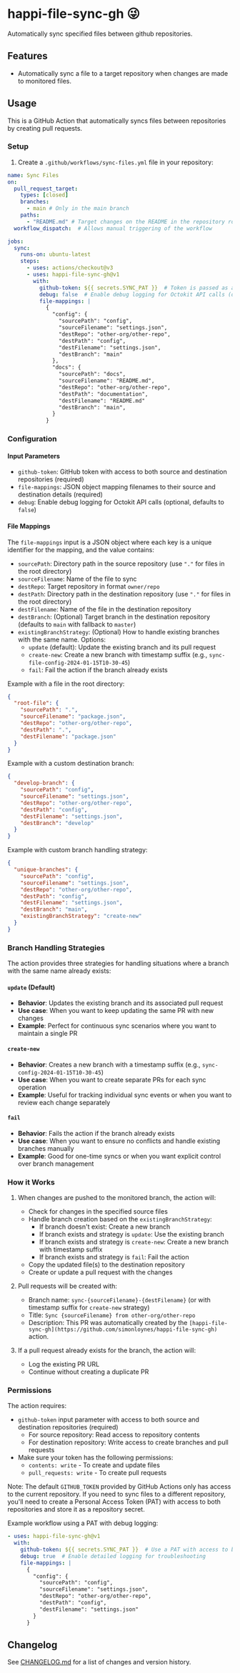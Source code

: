 # happi-file-sync-gh 😜

Automatically sync specified files between github repositories.

## Features

- Automatically sync a file to a target repository when changes are made to monitored files.

## Usage

This is a GitHub Action that automatically syncs files between repositories by creating pull requests.

### Setup

1. Create a `.github/workflows/sync-files.yml` file in your repository:

```yaml
name: Sync Files
on:
  pull_request_target:
    types: [closed]
    branches:
      - main # Only in the main branch
    paths:
      - "README.md" # Target changes on the README in the repository root
  workflow_dispatch:  # Allows manual triggering of the workflow

jobs:
  sync:
    runs-on: ubuntu-latest
    steps:
      - uses: actions/checkout@v3
      - uses: happi-file-sync-gh@v1
        with:
          github-token: ${{ secrets.SYNC_PAT }}  # Token is passed as an input parameter
          debug: false  # Enable debug logging for Octokit API calls (optional)
          file-mappings: |
            {
              "config": {
                "sourcePath": "config",
                "sourceFilename": "settings.json",
                "destRepo": "other-org/other-repo",
                "destPath": "config",
                "destFilename": "settings.json",
                "destBranch": "main"
              },
              "docs": {
                "sourcePath": "docs",
                "sourceFilename": "README.md",
                "destRepo": "other-org/other-repo",
                "destPath": "documentation",
                "destFilename": "README.md"
                "destBranch": "main",
              }
            }

```

### Configuration

#### Input Parameters

- `github-token`: GitHub token with access to both source and destination repositories (required)
- `file-mappings`: JSON object mapping filenames to their source and destination details (required)
- `debug`: Enable debug logging for Octokit API calls (optional, defaults to `false`)

#### File Mappings

The `file-mappings` input is a JSON object where each key is a unique identifier for the mapping, and the value contains:

- `sourcePath`: Directory path in the source repository (use `"."` for files in the root directory)
- `sourceFilename`: Name of the file to sync
- `destRepo`: Target repository in format `owner/repo`
- `destPath`: Directory path in the destination repository (use `"."` for files in the root directory)
- `destFilename`: Name of the file in the destination repository
- `destBranch`: (Optional) Target branch in the destination repository (defaults to `main` with fallback to `master`)
- `existingBranchStrategy`: (Optional) How to handle existing branches with the same name. Options:
  - `update` (default): Update the existing branch and its pull request
  - `create-new`: Create a new branch with timestamp suffix (e.g., `sync-file-config-2024-01-15T10-30-45`)
  - `fail`: Fail the action if the branch already exists

Example with a file in the root directory:
```json
{
  "root-file": {
    "sourcePath": ".",
    "sourceFilename": "package.json",
    "destRepo": "other-org/other-repo",
    "destPath": ".",
    "destFilename": "package.json"
  }
}
```

Example with a custom destination branch:
```json
{
  "develop-branch": {
    "sourcePath": "config",
    "sourceFilename": "settings.json",
    "destRepo": "other-org/other-repo",
    "destPath": "config",
    "destFilename": "settings.json",
    "destBranch": "develop"
  }
}
```

Example with custom branch handling strategy:
```json
{
  "unique-branches": {
    "sourcePath": "config",
    "sourceFilename": "settings.json",
    "destRepo": "other-org/other-repo",
    "destPath": "config",
    "destFilename": "settings.json",
    "destBranch": "main",
    "existingBranchStrategy": "create-new"
  }
}
```

### Branch Handling Strategies

The action provides three strategies for handling situations where a branch with the same name already exists:

#### `update` (Default)
- **Behavior**: Updates the existing branch and its associated pull request
- **Use case**: When you want to keep updating the same PR with new changes
- **Example**: Perfect for continuous sync scenarios where you want to maintain a single PR

#### `create-new`
- **Behavior**: Creates a new branch with a timestamp suffix (e.g., `sync-config-2024-01-15T10-30-45`)
- **Use case**: When you want to create separate PRs for each sync operation
- **Example**: Useful for tracking individual sync events or when you want to review each change separately

#### `fail`
- **Behavior**: Fails the action if the branch already exists
- **Use case**: When you want to ensure no conflicts and handle existing branches manually
- **Example**: Good for one-time syncs or when you want explicit control over branch management

### How it Works

1. When changes are pushed to the monitored branch, the action will:
   - Check for changes in the specified source files
   - Handle branch creation based on the `existingBranchStrategy`:
     - If branch doesn't exist: Create a new branch
     - If branch exists and strategy is `update`: Use the existing branch
     - If branch exists and strategy is `create-new`: Create a new branch with timestamp suffix
     - If branch exists and strategy is `fail`: Fail the action
   - Copy the updated file(s) to the destination repository
   - Create or update a pull request with the changes

2. Pull requests will be created with:
   - Branch name: `sync-{sourceFilename}-{destFilename}` (or with timestamp suffix for `create-new` strategy)
   - Title: `Sync {sourceFilename} from other-org/other-repo`
   - Description: This PR was automatically created by the `[happi-file-sync-gh](https://github.com/simonloynes/happi-file-sync-gh)` action.

3. If a pull request already exists for the branch, the action will:
   - Log the existing PR URL
   - Continue without creating a duplicate PR

### Permissions

The action requires:
- `github-token` input parameter with access to both source and destination repositories (required)
  - For source repository: Read access to repository contents
  - For destination repository: Write access to create branches and pull requests
- Make sure your token has the following permissions:
  - `contents: write` - To create and update files
  - `pull_requests: write` - To create pull requests
  
Note: The default `GITHUB_TOKEN` provided by GitHub Actions only has access to the current repository. If you need to sync files to a different repository, you'll need to create a Personal Access Token (PAT) with access to both repositories and store it as a repository secret.

Example workflow using a PAT with debug logging:
```yaml
- uses: happi-file-sync-gh@v1
  with:
    github-token: ${{ secrets.SYNC_PAT }}  # Use a PAT with access to both repos
    debug: true  # Enable detailed logging for troubleshooting
    file-mappings: |
      {
        "config": {
          "sourcePath": "config",
          "sourceFilename": "settings.json",
          "destRepo": "other-org/other-repo",
          "destPath": "config",
          "destFilename": "settings.json"
        }
      }
```

## Changelog

See [CHANGELOG.md](CHANGELOG.md) for a list of changes and version history.

